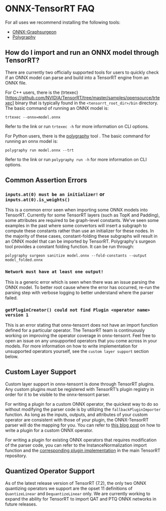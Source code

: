 <!--- SPDX-License-Identifier: Apache-2.0 -->

# ONNX-TensorRT FAQ

For all uses we recommend installing the following tools:
* [ONNX-Graphsurgeon](https://github.com/NVIDIA/TensorRT/tree/master/tools/onnx-graphsurgeon)
* [Polygraphy](https://github.com/NVIDIA/TensorRT/tree/master/tools/Polygraphy)

## How do I import and run an ONNX model through TensorRT?

There are currently two officially supported tools for users to quickly check if an ONNX model can parse and build into a TensorRT engine from an ONNX file.

For C++ users, there is the (trtexec)[https://github.com/NVIDIA/TensorRT/tree/master/samples/opensource/trtexec] binary that is typically found in the `<tensorrt_root_dir>/bin` directory. The basic command of running an ONNX model is:

`trtexec --onnx=model.onnx`

Refer to the link or run `trtexec -h` for more information on CLI options.

For Python users, there is the [polygraphy](https://github.com/NVIDIA/TensorRT/tree/master/tools/Polygraphy) tool . The basic command for running an onnx model is:

`polygraphy run model.onnx --trt`

Refer to the link or run `polygraphy run -h` for more information on CLI options.

## Common Assertion Errors

### `inputs.at(0) must be an initializer!` or `inputs.at(0).is_weights()`

This is a common error seen when importing some ONNX models into TensorRT. Currently for some TensorRT layers (such as TopK and Padding), some attributes are required to be graph-level constants. We’ve seen some examples in the past where some convertors will insert a subgraph to compute these constants rather than use an initializer for these nodes. In the majority of these cases, constant-folding these subgraphs will result in an ONNX model that can be imported by TensorRT. Polygraphy's surgeon tool provides a constant folding function. It can be run through:

`polygraphy surgeon sanitize model.onnx --fold-constants --output model_folded.onnx`

### `Network must have at least one output!`

This is a generic error which is seen when there was an issue parsing the ONNX model. To better root cause where the error has occurred, re-run the parsing step with verbose logging to better understand where the parser failed.

### `getPluginCreator() could not find Plugin <operator name> version 1`

This is an error stating that onnx-tensorrt does not have an import function defined for a particular operator. The TensorRT team is continuously working on improving the operator coverage in onnx-tensorrt. Feel free to open an issue on any unsupported operators that you come across in your models. For more information on how to write implementation for unsupported operators yourself, see the `custom layer support` section below.

## Custom Layer Support

Custom layer support in onnx-tensorrt is done through TensorRT plugins. Any custom plugins must be registered with TensorRT’s plugin registry in order for it to be visible to the onnx-tensorrt parser.

For writing a plugin for a custom ONNX operator, the quickest way to do so without modifying the parser code is by utilizing the `fallbackPluginImporter` function. As long as the inputs, outputs, and attributes of your custom operator are consistent with those of your plugin, the ONNX-TensorRT parser will do the mapping for you. You can refer to [this blog post](https://developer.nvidia.com/blog/estimating-depth-beyond-2d-using-custom-layers-on-tensorrt-and-onnx-models/) on how to write a plugin for a custom ONNX operator.

For writing a plugin for existing ONNX operators that requires modification of the parser code, you can refer to the InstanceNormalization import function and the [corresponding plugin implementation](https://github.com/NVIDIA/TensorRT/tree/master/plugin/instanceNormalizationPlugin) in the main TensorRT repository.

## Quantized Operator Support

As of the latest release version of TensorRT (7.2), the only two ONNX quantizing operators we support are the opset 11 definitions of `QuantizeLinear` and `DequantizeLinear` only. We are currently working to expand the ability for TensorRT to import QAT and PTQ ONNX networks in future releases.
